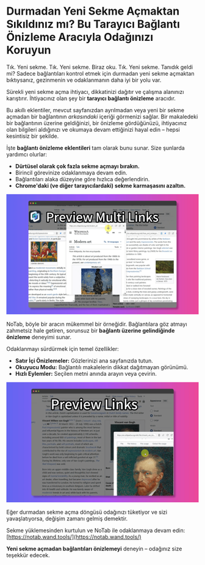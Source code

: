 
# Durmadan Yeni Sekme Açmaktan Sıkıldınız mı? Bu Tarayıcı Bağlantı Önizleme Aracıyla Odağınızı Koruyun

Tık. Yeni sekme. Tık. Yeni sekme. Biraz oku. Tık. Yeni sekme. Tanıdık geldi mi? Sadece bağlantıları kontrol etmek için durmadan yeni sekme açmaktan bıktıysanız, gezinmenin ve odaklanmanın daha iyi bir yolu var.

Sürekli yeni sekme açma ihtiyacı, dikkatinizi dağıtır ve çalışma alanınızı karıştırır. İhtiyacınız olan şey bir **tarayıcı bağlantı önizleme** aracıdır.

Bu akıllı eklentiler, mevcut sayfanızdan ayrılmadan veya yeni bir sekme açmadan bir bağlantının *arkasındaki* içeriği görmenizi sağlar. Bir makaledeki bir bağlantının üzerine geldiğinizi, bir önizleme gördüğünüzü, ihtiyacınız olan bilgileri aldığınızı ve okumaya devam ettiğinizi hayal edin – hepsi kesintisiz bir şekilde.

İşte **bağlantı önizleme eklentileri** tam olarak bunu sunar. Size şunlarda yardımcı olurlar:
*   **Dürtüsel olarak çok fazla sekme açmayı bırakın.**
*   Birincil görevinize odaklanmaya devam edin.
*   Bağlantıları alaka düzeyine göre hızlıca değerlendirin.
*   **Chrome'daki (ve diğer tarayıcılardaki) sekme karmaşasını azaltın.**

![Sekme açmadan bağlantı önizleme](../images/notab1.png)

NoTab, böyle bir aracın mükemmel bir örneğidir. Bağlantılara göz atmayı zahmetsiz hale getiren, sorunsuz bir **bağlantı üzerine gelindiğinde önizleme** deneyimi sunar.

Odaklanmayı sürdürmek için temel özellikler:
*   **Satır İçi Önizlemeler:** Gözlerinizi ana sayfanızda tutun.
*   **Okuyucu Modu:** Bağlantılı makalelerin dikkat dağıtmayan görünümü.
*   **Hızlı Eylemler:** Seçilen metni anında arayın veya çevirin.

![NoTab'ın odaklanmayı artırıcı özellikleri](../images/notab2.png)

Eğer durmadan sekme açma döngüsü odağınızı tüketiyor ve sizi yavaşlatıyorsa, değişim zamanı gelmiş demektir.

Sekme yüklemesinden kurtulun ve NoTab ile odaklanmaya devam edin: [https://notab.wand.tools/](https://notab.wand.tools/)

**Yeni sekme açmadan bağlantıları önizlemeyi** deneyin – odağınız size teşekkür edecek.
